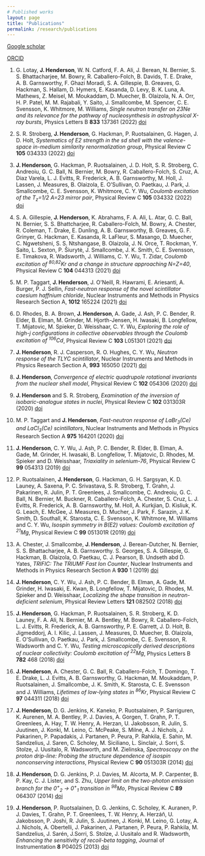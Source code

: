 ```yaml
---
# Published works
layout: page
title: "Publications"
permalink: /research/publications
---
```


[Google scholar](https://scholar.google.com/citations?hl=en&user=V_b9wcoAAAAJ&view_op=list_works&sortby=pubdate)

[ORCID](https://orcid.org/0000-0002-6010-9644)

1. G. Lotay, **J. Henderson**, W. N. Catford, F. A. Ali, J. Berean, N. Bernier, S. S. Bhattacharjee, M. Bowry, R. Caballero-Folch, B. Davids, T. E. Drake, A. B. Garnsworthy, F. Ghazi Moradi, S. A. Gillespie, B. Greaves, G. Hackman, S. Hallam, D. Hymers, E. Kasanda, D. Levy, B. K. Luna, A. Mathews, Z. Meisel, M. Moukaddam, D. Muecher, B. Olaizola, N. A. Orr, H. P. Patel, M. M. Rajabali, Y. Saito, J. Smallcombe, M. Spencer, C. E. Svensson, K. Whitmore, M. Williams, *Single neutron transfer on 23Ne and its relevance for the pathway of nucleosynthesis in astrophysical X-ray bursts*, Physics Letters B **833** 137361 (2022) [doi](https://doi.org/10.1016/j.physletb.2022.137361)

2. S. R. Stroberg, **J. Henderson**, G. Hackman, P. Ruotsalainen, G. Hagen, J. D. Holt, *Systematics of E2 strength in the sd shell with the valence-space in-medium similarity renormalization group*, Physical Review C **105** 034333 (2022) [doi](https://doi.org/10.1103/PhysRevC.105.034333)

3. **J. Henderson**, G. Hackman, P. Ruotsalainen, J. D. Holt, S. R. Stroberg, C. Andreoiu, G. C. Ball, N. Bernier, M. Bowry, R. Caballero-Folch, S. Cruz, A. Diaz Varela, L. J. Evitts, R. Frederick, A. B. Garnsworthy, M. Holl, J. Lassen, J. Measures, B. Olaizola, E. O’Sullivan, O. Paetkau, J. Park, J. Smallcombe, C. E. Svensson, K. Whitmore, C. Y. Wu, *Coulomb excitation of the T<sub>z</sub>=1/2 A=23 mirror pair*, Physical Review C **105** 034332 (2022) [doi](https://doi.org/10.1103/PhysRevC.105.034332)

4. S. A. Gillespie, **J. Henderson**, K. Abrahams, F. A. Ali, L. Atar, G. C. Ball, N. Bernier, S. S. Bhattcharjee, R. Caballero-Folch, M. Bowry, A. Chester, R. Coleman, T. Drake, E. Dunling, A. B. Garnsworthy, B. Greaves, G. F. Grinyer, G. Hackman, E. Kasanda, R. LaFleur, S. Masango, D. Muecher, C. Ngwetsheni, S. S. Ntshangase, B. Olaizola, J. N. Orce, T. Rockman, Y. Saito, L. Sexton, P. Šiurytė, J. Smallcombe, J. K. Smith, C. E. Svensson, E. Timakova, R. Wadsworth, J. Williams, C. Y. Wu, T. Zidar, *Coulomb excitation of <sup>80,82</sup>Kr and a change in structure approaching N=Z=40*, Physical Review C **104** 044313 (2021) [doi](https://doi.org/10.1103/PhysRevC.104.044313)

5. M. P. Taggart, **J. Henderson**, J. O'Neill, R. Hawrami, E. Ariesanti, A. Burger, P. J. Sellin, *Fast-neutron response of the novel scintillator caesium haffnium chloride*, Nuclear Instruments and Methods in Physics Research Section A, **1012** 165224 (2021) [doi](https://doi.org/10.1016/j.nima.2021.165224)

6. D. Rhodes, B. A. Brown, **J. Henderson**, A. Gade, J. Ash, P. C. Bender, R. Elder, B. Elman, M. Grinder, M. Hjorth-Jensen, H. Iwasaki, B. Longfellow, T. Mijatovic, M. Spieker, D. Weisshaar, C. Y. Wu, *Exploring the role of high-j configurations in collective observables through the Coulomb excitation of <sup>106</sup>Cd*, Physical Review C **103** L051301 (2021) [doi](https://doi.org/10.1103/PhysRevC.103.L051301)

7. **J. Henderson**, R. J. Casperson, R. O. Hughes, C. Y. Wu, *Neutron response of the TLYC scintillator*, Nuclear Instruments and Methods in Physics Research Section A, **993** 165050 (2021) [doi](https://doi.org/10.1016/j.nima.2021.165050)

8. **J. Henderson**, *Convergence of electric quadrupole rotational invariants from the nuclear shell model*, Physical Review C **102** 054306 (2020) [doi](https://doi.org/10.1103/PhysRevC.102.054306)

9. **J. Henderson** and S. R. Stroberg, *Examination of the inversion of isobaric-analogue states in nuclei*, Physical Review C **102** 031303R (2020) [doi](https://doi.org/10.1103/PhysRevC.102.031303)

10. M. P. Taggart and **J. Henderson**, *Fast-neutron response of LaBr<sub>3</sub>(Ce) and LaCl<sub>3</sub>(Ce) scintillators*, Nuclear Instruments and Methods in Physics Research Section A **975** 164201 (2020) [doi](https://doi.org/10.1016/j.nima.2020.164201)

11. **J. Henderson**, C. Y. Wu, J. Ash, P. C. Bender, R. Elder, B. Elman, A. Gade, M. Grinder, H. Iwasaki, B. Longfellow, T. Mijatovic, D. Rhodes, M. Spieker and D. Weisshaar, *Triaxiality in selenium-76*, Physical Review C **99** 054313 (2019) [doi](https://doi.org/10.1103/PhysRevC.99.054313)

12. P. Ruotsalainen, **J. Henderson**, G. Hackman, G. H. Sargsyan, K. D. Launey, A. Saxena, P. C. Srivastava, S. R. Stroberg, T. Grahn, J. Pakarinen, R. Julin, P. T. Greenlees, J. Smallcombe, C. Andreoiu, G. C. Ball, N. Bernier, M. Buckner, R. Caballero-Folch, A. Chester, S. Cruz, L. J. Evitts, R. Frederick, A. B. Garnsworthy, M. Holl, A. Kurkjian, D. Kisliuk, K. G. Leach, E. McGee, J. Measures, D. Mucher, J. Park, F. Sarazin, J. K. Smith, D. Southall, K. Starosta, C. E. Svensson, K. Whitmore, M. Williams and C. Y. Wu, *Isospin symmetry in B(E2) values: Coulomb excitation of <sup>21</sup>Mg*, Physical Review C **99** 051301R (2019) [doi](https://doi.org/10.1103/PhysRevC.99.051301)

13. A. Chester, J. Smallcombe, **J. Henderson**, J. Berean-Dutcher, N. Bernier, S. S. Bhattacharjee, A. B. Garnsworthy. S. Georges, S. A. Gillespie, G. Hackman, B. Olaizola, O. Paetkau, C. J. Pearson, B. Undseth abd D. Yates, *TRIFIC: The TRIUMF Fast Ion Counter*, Nuclear Instruments and Methods in Physics Research Section A **930** 1 (2019) [doi](https://doi.org/10.1016/j.nima.2019.03.075)

14. **J. Henderson**, C. Y. Wu, J. Ash, P. C. Bender, B. Elman, A. Gade, M. Grinder, H. Iwasaki, E. Kwan, B. Longfellow, T. Mijatovic, D. Rhodes, M. Spieker and D. Weisshaar, *Localizing the shape transition in neutron-deficient selenium*, Physical Review Letters **121** 082502 (2018) [doi](https://doi.org/10.1103/PhysRevLett.121.082502)

15. **J. Henderson**, G. Hackman, P. Ruotsalainen, S. R. Stroberg, K. D. Launey, F. A. Ali, N. Bernier, M. A. Bentley, M. Bowry, R. Caballero-Folch, L. J. Evitts, R. Frederick, A. B. Garnsworthy, P. E. Garrett, J. D. Holt, B. Jigmeddorj, A. I. Kilic, J. Lassen, J. Measures, D. Muecher, B. Olaizola, E. O'Sullivan, O. Paetkau, J. Park, J. Smallcombe, C. E. Svensson, R. Wadsworth and C. Y. Wu, *Testing microscopically derived descriptions of nuclear collectivity: Coulomb excitation of <sup>22</sup>Mg*, Physics Letters B **782** 468 (2018) [doi](https://doi.org/10.1016/j.physletb.2018.05.064)

16. **J. Henderson**, A. Chester, G. C. Ball, R. Caballero-Folch, T. Domingo, T. E. Drake, L. J. Evitts, A. B. Garnsworthy, G. Hackman, M. Moukaddam, P. Ruotsalainen, J. Smallcombe, J. K. Smith, K. Starosta, C. E. Svensson and J. Williams, *Lifetimes of low-lying states in <sup>86</sup>Kr*, Physical Review C **97** 044311 (2018) [doi](https://doi.org/10.1103/PhysRevC.97.044311)

17. **J. Henderson**, D. G. Jenkins, K. Kaneko, P. Ruotsalainen, P. Sarriguren, K. Aurenen, M. A. Bentley, P. J. Davies, A. Gorgen, T. Grahn, P. T. Greenlees, A. Hay, T. W. Henry, A. Herzan, U. Jakobsson, R. Julin, S. Juutinen, J. Konki, M. Leino, C. McPeake, S. Milne, A. J. Nichols, J. Pakarinen, P. Papadakis, J. Partanen, P. Peura, P. Rahkila, E. Sahin, M. Sandzelius, J. Saren, C. Scholey, M. Siciliano, L. Sinclair, J. Sorri, S. Stolze, J. Uusitalo, R. Wadsworth, and M. Zielinska, *Spectroscopy on the proton drip-line: Probing the structure dependence of isospin nonconserving interactions*, Physical Review C **90** 051303R (2014) [doi](https://doi.org/10.1103/PhysRevC.90.051303)

18. **J. Henderson**, D. G. Jenkins, P. J. Davies, M. Alcorta, M. P. Carpenter, B. P. Kay, C. J. Lister, and S. Zhu, *Upper limit on the two-photon emission branch for the 0<sup>+</sup><sub>2</sub> &#8594; 0<sup>+</sup><sub>1</sub> transition in <sup>98</sup>Mo*, Physical Review C **89** 064307 (2014) [doi](https://doi.org/10.1103/PhysRevC.89.064307)

19. **J. Henderson**, P. Ruotsalainen, D. G. Jenkins, C. Scholey, K. Auranen, P. J. Davies, T. Grahn, P. T. Greenlees, T. W. Henry, A. Herzáň, U. Jakobsson, P. Joshi, R. Julin, S. Juutinen, J. Konki, M. Leino, G. Lotay, A. J. Nichols, A. Obertelli, J. Pakarinen, J. Partanen, P. Peura, P. Rahkila, M. Sandzelius, J. Sarén, J.Sorri, S. Stolze, J. Uusitalo and R. Wadsworth, *Enhancing the sensitivity of recoil-beta tagging*, Journal of Instrumentation **8** P04025 (2013) [doi](https://doi.org/10.1088/1748-0221/8/04/P04025)
